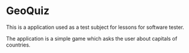 # GeoQuiz

This is a application used as a test subject for lessons for software tester.

The application is a simple game which asks the user about capitals of countries.